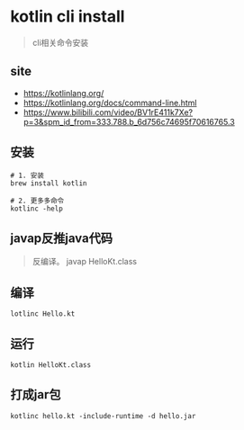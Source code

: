 # kotlin cli install
> cli相关命令安装

## site
- https://kotlinlang.org/
- https://kotlinlang.org/docs/command-line.html
- https://www.bilibili.com/video/BV1rE411k7Xe?p=3&spm_id_from=333.788.b_6d756c74695f70616765.3

## 安装
```shell
# 1. 安装
brew install kotlin

# 2. 更多多命令
kotlinc -help
```


## javap反推java代码
> 反编译。
javap HelloKt.class

## 编译
```shell
lotlinc Hello.kt 
```

## 运行
```shell
kotlin HelloKt.class
```

## 打成jar包
```shell
kotlinc hello.kt -include-runtime -d hello.jar
```
